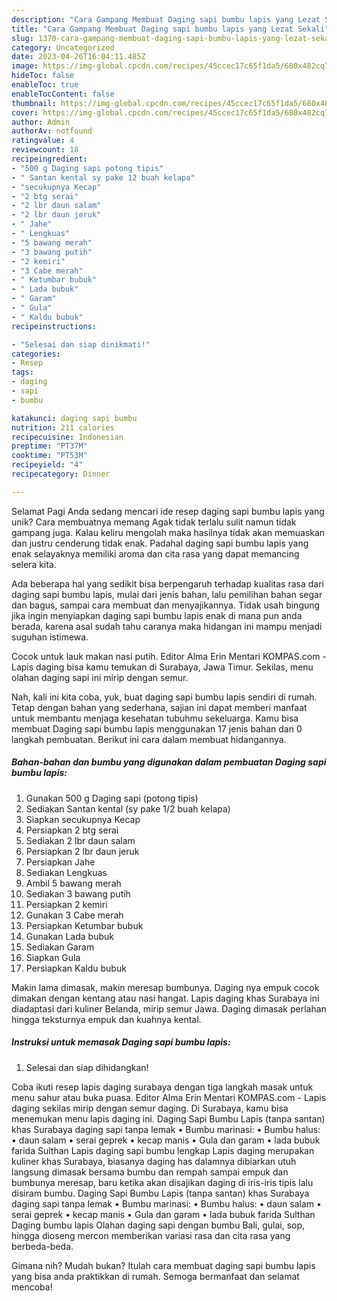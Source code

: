 ```yaml
---
description: "Cara Gampang Membuat Daging sapi bumbu lapis yang Lezat Sekali"
title: "Cara Gampang Membuat Daging sapi bumbu lapis yang Lezat Sekali"
slug: 1370-cara-gampang-membuat-daging-sapi-bumbu-lapis-yang-lezat-sekali
category: Uncategorized
date: 2023-04-26T16:04:11.485Z
image: https://img-global.cpcdn.com/recipes/45ccec17c65f1da5/680x482cq70/daging-sapi-bumbu-lapis-foto-resep-utama.jpg
hideToc: false
enableToc: true
enableTocContent: false
thumbnail: https://img-global.cpcdn.com/recipes/45ccec17c65f1da5/680x482cq70/daging-sapi-bumbu-lapis-foto-resep-utama.jpg
cover: https://img-global.cpcdn.com/recipes/45ccec17c65f1da5/680x482cq70/daging-sapi-bumbu-lapis-foto-resep-utama.jpg
author: Admin
authorAv: notfound
ratingvalue: 4
reviewcount: 18
recipeingredient:
- "500 g Daging sapi potong tipis"
- " Santan kental sy pake 12 buah kelapa"
- "secukupnya Kecap"
- "2 btg serai"
- "2 lbr daun salam"
- "2 lbr daun jeruk"
- " Jahe"
- " Lengkuas"
- "5 bawang merah"
- "3 bawang putih"
- "2 kemiri"
- "3 Cabe merah"
- " Ketumbar bubuk"
- " Lada bubuk"
- " Garam"
- " Gula"
- " Kaldu bubuk"
recipeinstructions:

- "Selesai dan siap dinikmati!"
categories:
- Resep
tags:
- daging
- sapi
- bumbu

katakunci: daging sapi bumbu 
nutrition: 211 calories
recipecuisine: Indonesian
preptime: "PT37M"
cooktime: "PT53M"
recipeyield: "4"
recipecategory: Dinner

---
```



Selamat Pagi Anda sedang mencari ide resep daging sapi bumbu lapis yang unik? Cara membuatnya memang Agak tidak terlalu sulit namun tidak gampang juga. Kalau keliru mengolah maka hasilnya tidak akan memuaskan dan justru cenderung tidak enak. Padahal daging sapi bumbu lapis yang enak selayaknya memiliki aroma dan cita rasa yang dapat memancing selera kita.


Ada beberapa hal yang sedikit bisa berpengaruh terhadap kualitas rasa dari daging sapi bumbu lapis, mulai dari jenis bahan, lalu pemilihan bahan segar dan bagus, sampai cara membuat dan menyajikannya. Tidak usah bingung jika ingin menyiapkan daging sapi bumbu lapis enak di mana pun anda berada, karena asal sudah tahu caranya maka hidangan ini mampu menjadi suguhan istimewa.

Cocok untuk lauk makan nasi putih. Editor Alma Erin Mentari KOMPAS.com - Lapis daging bisa kamu temukan di Surabaya, Jawa Timur. Sekilas, menu olahan daging sapi ini mirip dengan semur.


Nah, kali ini kita coba, yuk, buat daging sapi bumbu lapis sendiri di rumah. Tetap dengan bahan yang sederhana, sajian ini dapat memberi manfaat untuk membantu menjaga kesehatan tubuhmu sekeluarga. Kamu bisa membuat Daging sapi bumbu lapis menggunakan 17 jenis bahan dan 0 langkah pembuatan. Berikut ini cara dalam membuat hidangannya.

<!--inarticleads1-->

##### Bahan-bahan dan bumbu yang digunakan dalam pembuatan Daging sapi bumbu lapis:

1. Gunakan 500 g Daging sapi (potong tipis)
1. Sediakan  Santan kental (sy pake 1/2 buah kelapa)
1. Siapkan secukupnya Kecap
1. Persiapkan 2 btg serai
1. Sediakan 2 lbr daun salam
1. Persiapkan 2 lbr daun jeruk
1. Persiapkan  Jahe
1. Sediakan  Lengkuas
1. Ambil 5 bawang merah
1. Sediakan 3 bawang putih
1. Persiapkan 2 kemiri
1. Gunakan 3 Cabe merah
1. Persiapkan  Ketumbar bubuk
1. Gunakan  Lada bubuk
1. Sediakan  Garam
1. Siapkan  Gula
1. Persiapkan  Kaldu bubuk


Makin lama dimasak, makin meresap bumbunya. Daging nya empuk cocok dimakan dengan kentang atau nasi hangat. Lapis daging khas Surabaya ini diadaptasi dari kuliner Belanda, mirip semur Jawa. Daging dimasak perlahan hingga teksturnya empuk dan kuahnya kental. 

<!--inarticleads2-->

##### Instruksi untuk memasak Daging sapi bumbu lapis:


1. Selesai dan siap dihidangkan!

Coba ikuti resep lapis daging surabaya dengan tiga langkah masak untuk menu sahur atau buka puasa. Editor Alma Erin Mentari KOMPAS.com - Lapis daging sekilas mirip dengan semur daging. Di Surabaya, kamu bisa menemukan menu lapis daging ini. Daging Sapi Bumbu Lapis (tanpa santan) khas Surabaya daging sapi tanpa lemak • Bumbu marinasi: • Bumbu halus: • daun salam • serai geprek • kecap manis • Gula dan garam • lada bubuk farida Sulthan Lapis daging sapi bumbu lengkap Lapis daging merupakan kuliner khas Surabaya, biasanya daging has dalamnya dibiarkan utuh langsung dimasak bersama bumbu dan rempah sampai empuk dan bumbunya meresap, baru ketika akan disajikan daging di iris-iris tipis lalu disiram bumbu. Daging Sapi Bumbu Lapis (tanpa santan) khas Surabaya daging sapi tanpa lemak • Bumbu marinasi: • Bumbu halus: • daun salam • serai geprek • kecap manis • Gula dan garam • lada bubuk farida Sulthan Daging bumbu lapis Olahan daging sapi dengan bumbu Bali, gulai, sop, hingga dioseng mercon memberikan variasi rasa dan cita rasa yang berbeda-beda. 

Gimana nih? Mudah bukan? Itulah cara membuat daging sapi bumbu lapis yang bisa anda praktikkan di rumah. Semoga bermanfaat dan selamat mencoba!
